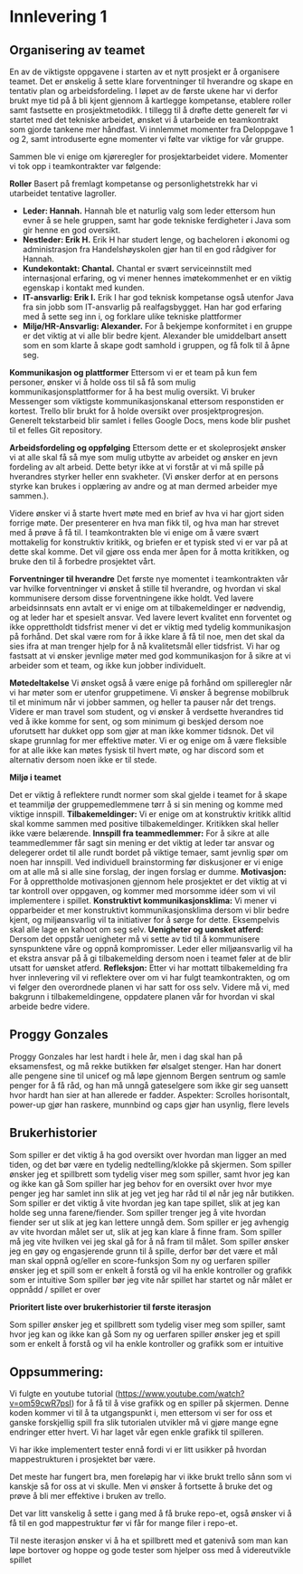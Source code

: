 # Innlevering 1

## Organisering av teamet

En av de viktigste oppgavene i starten av et nytt prosjekt er å organisere teamet. Det er ønskelig å sette klare forventninger til hverandre og skape en tentativ plan og arbeidsfordeling. I løpet av de første ukene har vi derfor brukt mye tid på å bli kjent gjennom å kartlegge kompetanse, etablere roller samt fastsette en prosjektmetodikk. I tillegg til å drøfte dette generelt før vi startet med det tekniske arbeidet, ønsket vi å utarbeide en teamkontrakt som gjorde tankene mer håndfast. Vi innlemmet momenter fra Deloppgave 1 og 2, samt introduserte egne momenter vi følte var viktige for vår gruppe. 

Sammen ble vi enige om kjøreregler for prosjektarbeidet videre. Momenter vi tok opp i teamkontrakter var følgende: 

**Roller**
Basert på fremlagt kompetanse og personlighetstrekk har vi utarbeidet tentative lagroller.
 
-	**Leder: Hannah.** Hannah ble et naturlig valg som leder ettersom hun evner å se hele gruppen, samt har gode tekniske ferdigheter i Java som gir henne en god oversikt.
-	**Nestleder: Erik H.** Erik H har studert lenge, og bacheloren i økonomi og administrasjon fra Handelshøyskolen gjør han til en god rådgiver for Hannah.
-	**Kundekontakt: Chantal.** Chantal er svært serviceinnstilt med internasjonal erfaring, og vi mener hennes imøtekommenhet er en viktig egenskap i kontakt med kunden.
-	**IT-ansvarlig: Erik I.** Erik I har god teknisk kompetanse også utenfor Java fra sin jobb som IT-ansvarlig på realfagsbygget. Han har god erfaring med å sette seg inn i, og forklare ulike tekniske plattformer
-	**Miljø/HR-Ansvarlig: Alexander.** For å bekjempe konformitet i en gruppe er det viktig at vi alle blir bedre kjent. Alexander ble umiddelbart ansett som en som klarte å skape godt samhold i gruppen, og få folk til å åpne seg. 

**Kommunikasjon og plattformer**
Ettersom vi er et team på kun fem personer, ønsker vi å holde oss til så få som mulig kommunikasjonsplattformer for å ha best mulig oversikt. Vi bruker Messenger som viktigste kommunikasjonskanal ettersom responstiden er kortest. Trello blir brukt for å holde oversikt over prosjektprogresjon. Generelt tekstarbeid blir samlet i felles Google Docs, mens kode blir pushet til et felles Git repository.

**Arbeidsfordeling og oppfølging**
Ettersom dette er et skoleprosjekt ønsker vi at alle skal få så mye som mulig utbytte av arbeidet og ønsker en jevn fordeling av alt arbeid. Dette betyr ikke at vi forstår at vi må spille på hverandres styrker heller enn svakheter. (Vi ønsker derfor at en persons styrke kan brukes i opplæring av andre og at man dermed arbeider mye sammen.).

Videre ønsker vi å starte hvert møte med en brief av hva vi har gjort siden forrige møte. Der presenterer en hva man fikk til, og hva man har strevet med å prøve å få til. I teamkontrakten ble vi enige om å være svært mottakelig for konstruktiv kritikk, og briefen er et typisk sted vi er var på at dette skal komme. Det vil gjøre oss enda mer åpen for å motta kritikken, og bruke den til å forbedre prosjektet vårt. 

**Forventninger til hverandre**
Det første nye momentet i teamkontrakten vår var hvilke forventninger vi ønsket å stille til hverandre, og hvordan vi skal kommunisere dersom disse forventningene ikke holdt. Ved lavere arbeidsinnsats enn avtalt er vi enige om at tilbakemeldinger er nødvendig, og at leder har et spesielt ansvar. Ved lavere levert kvalitet enn forventet og ikke opprettholdt tidsfrist mener vi det er viktig med tydelig kommunikasjon på forhånd. Det skal være rom for å ikke klare å få til noe, men det skal da sies ifra at man trenger hjelp for å nå kvalitetsmål eller tidsfrist. Vi har og fastsatt at vi ønsker jevnlige møter med god kommunikasjon for å sikre at vi arbeider som et team, og ikke kun jobber individuelt. 

**Møtedeltakelse**
Vi ønsket også å være enige på forhånd om spilleregler når vi har møter som er utenfor gruppetimene. Vi ønsker å begrense mobilbruk til et minimum når vi jobber sammen, og heller ta pauser når det trengs. Videre er man travel som student, og vi ønsker å verdsette hverandres tid ved å ikke komme for sent, og som minimum gi beskjed dersom noe uforutsett har dukket opp som gjør at man ikke kommer tidsnok. Det vil skape grunnlag for mer effektive møter. Vi er og enige om å være fleksible for at alle ikke kan møtes fysisk til hvert møte, og har discord som et alternativ dersom noen ikke er til stede.

**Miljø i teamet**

Det er viktig å reflektere rundt normer som skal gjelde i teamet for å skape et teammiljø der gruppemedlemmene tørr å si sin mening og komme med viktige innspill. **Tilbakemeldinger:** Vi er enige om at konstruktiv kritikk alltid skal komme sammen med positive tilbakemeldinger. Kritikken skal heller ikke være belærende. **Innspill fra teammedlemmer:** For å sikre at alle teammedlemmer får sagt sin mening er det viktig at leder tar ansvar og delegerer ordet til alle rundt bordet på viktige temaer, samt jevnlig spør om noen har innspill. Ved individuell brainstorming før diskusjoner er vi enige om at alle må si alle sine forslag, der ingen forslag er dumme. **Motivasjon:** For å opprettholde motivasjonen gjennom hele prosjektet er det viktig at vi tar kontroll over oppgaven, og kommer med morsomme idéer som vi vil implementere i spillet. **Konstruktivt kommunikasjonsklima:** Vi mener vi opparbeider et mer konstruktivt kommunikasjonsklima dersom vi blir bedre kjent, og miljøansvarlig vil ta initiativer for å sørge for dette. Eksempelvis skal alle lage en kahoot om seg selv. **Uenigheter og uønsket atferd:** Dersom det oppstår uenigheter må vi sette av tid til å kommunisere synspunktene våre og oppnå kompromisser. Leder eller miljøansvarlig vil ha et ekstra ansvar på å gi tilbakemelding dersom noen i teamet føler at de blir utsatt for uønsket atferd. **Refleksjon:** Etter vi har mottatt tilbakemelding fra hver innlevering vil vi reflektere over om vi har fulgt teamkontrakten, og om vi følger den overordnede planen vi har satt for oss selv. Videre må vi, med bakgrunn i tilbakemeldingene, oppdatere planen vår for hvordan vi skal arbeide bedre videre. 



## Proggy Gonzales

Proggy Gonzales har lest hardt i hele år, men i dag skal han på eksamensfest, og må rekke butikken før ølsalget stenger. Han har donert alle pengene sine til unicef og må løpe gjennom Bergen sentrum og samle penger for å få råd, og han må unngå gateselgere som ikke gir seg uansett hvor hardt han sier at han allerede er fadder. 
Aspekter:
Scrolles horisontalt, power-up gjør han raskere, munnbind og caps gjør han usynlig, flere levels


## Brukerhistorier

Som spiller er det viktig å ha god oversikt over hvordan man ligger an med tiden, og det bør være en tydelig nedtelling/klokke på skjermen.
Som spiller ønsker jeg et spillbrett som tydelig viser meg som spiller, samt hvor jeg kan og ikke kan gå
Som spiller har jeg behov for en oversikt over hvor mye penger jeg har samlet inn slik at jeg vet jeg har råd til øl når jeg når butikken.
Som spiller er det viktig å vite hvordan jeg kan tape spillet, slik at jeg kan holde seg unna farene/fiender.
Som spiller trenger jeg å vite hvordan fiender ser ut slik at jeg kan lettere unngå dem.
Som spiller er jeg avhengig av vite hvordan målet ser ut, slik at jeg kan klare å finne fram.
Som spiller må jeg vite hvilken vei jeg skal gå for å nå fram til målet.
Som spiller ønsker jeg en gøy og engasjerende grunn til å spille, derfor bør det være et mål man skal oppnå og/eller en score-funksjon
Som ny og uerfaren spiller ønsker jeg et spill som er enkelt å forstå og vil ha enkle kontroller og grafikk som er intuitive
Som spiller bør jeg vite når spillet har startet og når målet er oppnådd / spillet er over


**Prioritert liste over brukerhistorier til første iterasjon**

Som spiller ønsker jeg et spillbrett som tydelig viser meg som spiller, samt hvor jeg kan og ikke kan gå
Som ny og uerfaren spiller ønsker jeg et spill som er enkelt å forstå og vil ha enkle kontroller og grafikk som er intuitive



## Oppsummering:

Vi fulgte en youtube tutorial (https://www.youtube.com/watch?v=om59cwR7psI) for å få til å vise grafikk og en spiller på skjermen. 
Denne koden kommer vi til å ta utgangspunkt i, men ettersom vi ser for oss et ganske forskjellig spill fra slik tutorialen utvikler må vi gjøre mange egne endringer etter hvert. Vi har laget vår egen enkle grafikk til spilleren. 

Vi har ikke implementert tester ennå fordi vi er litt usikker på hvordan mappestrukturen i prosjektet bør være. 

Det meste har fungert bra, men foreløpig har vi ikke brukt trello sånn som vi kanskje så for oss at vi skulle. Men vi ønsker å fortsette å bruke det og prøve å bli mer effektive i bruken av trello.

Det var litt vanskelig å sette i gang med å få bruke repo-et, også ønsker vi å få til en god mappestruktur før vi får for mange filer i repo-et.

Til neste iterasjon ønsker vi å ha et spillbrett med et gatenivå som man kan løpe bortover og hoppe og gode tester som hjelper oss med å videreutvikle spillet

